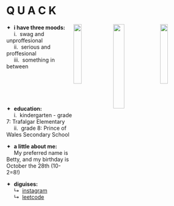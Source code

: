 # Q U A C K

<img align=right src = "https://github.com/quackleston/quackleston/assets/137237933/25d613a8-a50a-460f-b9e6-51ee1f0227ff" width=20%/>
<img align=right src = "https://github.com/quackleston/quackleston/assets/137237933/8ac0f0c7-0879-4422-bb05-94ba5034c591" width=23.8%/>
<img align=right src = "https://static.wikia.nocookie.net/atheal/images/2/2d/Duck.jpg/revision/latest/thumbnail/width/360/height/360?cb=20180722142252" width=20%/>

<div align=left width=20%>
  
✦  **i have three moods:**
  <br>     i.  swag and unproffesional
  <br>     ii.  serious and proffesional
  <br>     iii.  something in between
  <br><br><br>
  ##
  <br>
</div>

✦  **education:**
  <br>     i.  kindergarten - grade 7: Trafalgar Elementary
  <br>     ii.  grade 8: Prince of Wales Secondary School


✦  **a little about me:**
  <br>     My preferred name is Betty, and my birthday is October the 28th (10-2=8!)


✦  **diguises:**
  <br>     ↳  <a href="https://www.instagram.com/quackleston/">instagram</a> 
  <br>     ↳  <a href="https://leetcode.com/quackleston/">leetcode </a>

